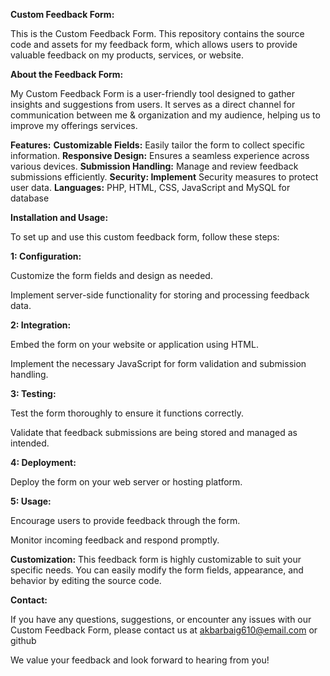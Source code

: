 **Custom Feedback Form:**

This is the Custom Feedback Form. This repository contains the source code and assets for my feedback form, which allows users to provide valuable feedback on my products, services, or website.

**About the Feedback Form:**

My Custom Feedback Form is a user-friendly tool designed to gather insights and suggestions from users. It serves as a direct channel for communication between me & organization and my audience, helping us to improve my offerings services.

**Features:**
**Customizable Fields:** Easily tailor the form to collect specific information.
**Responsive Design:** Ensures a seamless experience across various devices.
**Submission Handling:** Manage and review feedback submissions efficiently.
**Security: Implement** Security measures to protect user data.
**Languages:** PHP, HTML, CSS, JavaScript and MySQL for database

**Installation and Usage:**

To set up and use this custom feedback form, follow these steps:

**1: Configuration:**

Customize the form fields and design as needed.

Implement server-side functionality for storing and processing feedback data.

**2: Integration:**

Embed the form on your website or application using HTML.

Implement the necessary JavaScript for form validation and submission handling.

**3: Testing:**

Test the form thoroughly to ensure it functions correctly.

Validate that feedback submissions are being stored and managed as intended.

**4: Deployment:**

Deploy the form on your web server or hosting platform.

**5: Usage:**

Encourage users to provide feedback through the form.

Monitor incoming feedback and respond promptly.

**Customization:**
This feedback form is highly customizable to suit your specific needs. You can easily modify the form fields, appearance, and behavior by editing the source code.

**Contact:**

If you have any questions, suggestions, or encounter any issues with our Custom Feedback Form, please contact us at akbarbaig610@email.com or github

We value your feedback and look forward to hearing from you!
